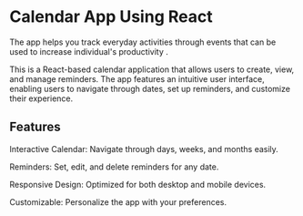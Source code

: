 # Calendar App Using React

The app helps you track everyday activities through events that can be used to increase individual's productivity .

This is a React-based calendar application that allows users to create, view, and manage reminders. The app features an intuitive user interface, enabling users to navigate through dates, set up reminders, and customize their experience.

## Features
Interactive Calendar: Navigate through days, weeks, and months easily.

Reminders: Set, edit, and delete reminders for any date.

Responsive Design: Optimized for both desktop and mobile devices.

Customizable: Personalize the app with your preferences.
